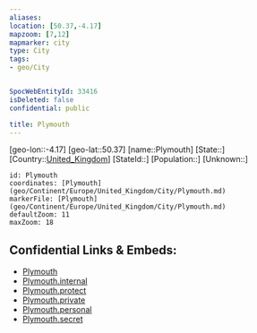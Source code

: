 ```yaml
---
aliases: 
location: [50.37,-4.17]
mapzoom: [7,12] 
mapmarker: city 
type: City
tags:
- geo/City


SpocWebEntityId: 33416
isDeleted: false
confidential: public

title: Plymouth
---
```

[geo-lon::-4.17]
[geo-lat::50.37]
[name::Plymouth]
[State::]
[Country::[United_Kingdom](geo/Continent/Europe/United_Kingdom.md)]
[StateId::]
[Population::]
[Unknown::]


```leaflet
id: Plymouth
coordinates: [Plymouth](geo/Continent/Europe/United_Kingdom/City/Plymouth.md)
markerFile: [Plymouth](geo/Continent/Europe/United_Kingdom/City/Plymouth.md)
defaultZoom: 11 
maxZoom: 18
```


## Confidential Links & Embeds: 
- [Plymouth](../../../../../../_public/geo/Continent/Europe/United_Kingdom/City/Plymouth.md) 
- [Plymouth.internal](../../../../../../_internal/geo/Continent/Europe/United_Kingdom/City/Plymouth.internal.md) 
- [Plymouth.protect](../../../../../../_protect/geo/Continent/Europe/United_Kingdom/City/Plymouth.protect.md) 
- [Plymouth.private](../../../../../../_private/geo/Continent/Europe/United_Kingdom/City/Plymouth.private.md) 
- [Plymouth.personal](../../../../../../_personal/geo/Continent/Europe/United_Kingdom/City/Plymouth.personal.md) 
- [Plymouth.secret](../../../../../../_secret/geo/Continent/Europe/United_Kingdom/City/Plymouth.secret.md) 
